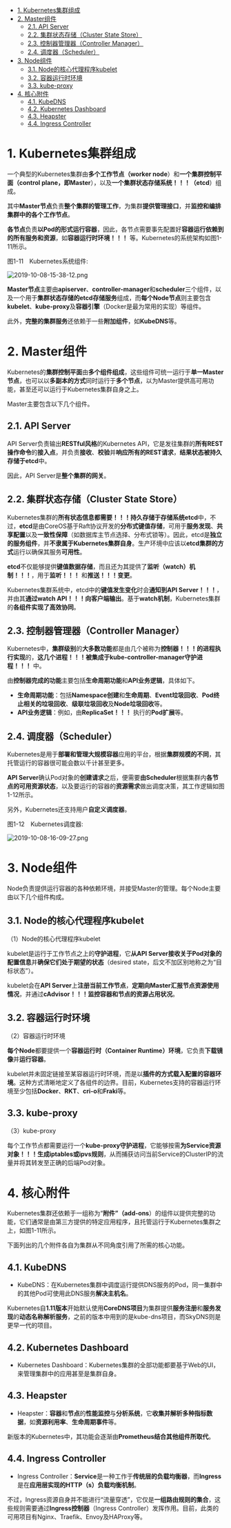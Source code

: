 
<!-- @import "[TOC]" {cmd="toc" depthFrom=1 depthTo=6 orderedList=false} -->

<!-- code_chunk_output -->

- [1. Kubernetes集群组成](#1-kubernetes集群组成)
- [2. Master组件](#2-master组件)
  - [2.1. API Server](#21-api-server)
  - [2.2. 集群状态存储（Cluster State Store）](#22-集群状态存储cluster-state-store)
  - [2.3. 控制器管理器（Controller Manager）](#23-控制器管理器controller-manager)
  - [2.4. 调度器（Scheduler）](#24-调度器scheduler)
- [3. Node组件](#3-node组件)
  - [3.1. Node的核心代理程序kubelet](#31-node的核心代理程序kubelet)
  - [3.2. 容器运行时环境](#32-容器运行时环境)
  - [3.3. kube-proxy](#33-kube-proxy)
- [4. 核心附件](#4-核心附件)
  - [4.1. KubeDNS](#41-kubedns)
  - [4.2. Kubernetes Dashboard](#42-kubernetes-dashboard)
  - [4.3. Heapster](#43-heapster)
  - [4.4. Ingress Controller](#44-ingress-controller)

<!-- /code_chunk_output -->

# 1. Kubernetes集群组成

一个典型的Kubernetes集群由**多个工作节点（worker node**）和**一个集群控制平面（control plane，即Master**），以及**一个集群状态存储系统！！！（etcd**）组成。

其中**Master节点**负责**整个集群的管理工作**，为集群**提供管理接口**，并**监控和编排集群中的各个工作节点**。

**各节点**负责**以Pod的形式运行容器**，因此，各节点需要事先配置好**容器运行依赖到的所有服务和资源**，如**容器运行时环境！！！** 等。Kubernetes的系统架构如图1-11所示。

图1-11　Kubernetes系统组件:

![2019-10-08-15-38-12.png](./images/2019-10-08-15-38-12.png)

**Master节点**主要由**apiserver**、**controller\-manager**和**scheduler**三个组件，以及一个用于**集群状态存储的etcd存储服务**组成，而**每个Node节点**则主要包含**kubelet**、**kube\-proxy**及**容器引擎**（Docker是最为常用的实现）等组件。

此外，**完整的集群服务**还依赖于一些**附加组件**，如**KubeDNS**等。

# 2. Master组件

Kubernetes的**集群控制平面**由**多个组件组成**，这些组件可统一运行于**单一Master节点**，也可以以**多副本的方式**同时运行于**多个节点**，以为Master提供高可用功能，甚至还可以运行于Kubernetes集群自身之上。

Master主要包含以下几个组件。

## 2.1. API Server

API Server负责输出**RESTful风格**的Kubernetes API，它是发往集群的**所有REST操作命令**的**接入点**，并负责**接收**、**校验**并**响应所有的REST请求**，**结果状态被持久存储于etcd**中。

因此，API Server是**整个集群的网关**。

## 2.2. 集群状态存储（Cluster State Store）

Kubernetes集群的**所有状态信息都需要！！！持久存储于存储系统etcd**中，不过，**etcd**是由CoreOS基于Raft协议开发的**分布式键值存储**，可用于**服务发现**、**共享配置**以及**一致性保障**（如数据库主节点选择、分布式锁等）。因此，etcd是**独立的服务组件**，并**不隶属于Kubernetes集群自身**。生产环境中应该以**etcd集群的方式**运行以确保其服务**可用性**。

**etcd**不仅能够提供**键值数据存储**，而且还为其提供了**监听（watch）机制！！！**，用于**监听！！！** 和**推送！！！变更**。

Kubernetes集群系统中，etcd中的**键值发生变化**时会**通知到API Server！！！**，并由其**通过watch API！！！向客户端输出**。基于**watch机制**，Kubernetes集群的**各组件实现了高效协同**。

## 2.3. 控制器管理器（Controller Manager）

Kubernetes中，**集群级别**的**大多数功能**都是由几个被称为**控制器！！！的进程执行实现**的，**这几个进程！！！被集成于kube\-controller\-manager守护进程！！！** 中。

由**控制器完成的功能**主要包括**生命周期功能**和**API业务逻辑**，具体如下。

* **生命周期功能**：包括**Namespace创建**和**生命周期**、**Event垃圾回收**、**Pod终止相关的垃圾回收**、**级联垃圾回收**及**Node垃圾回收**等。
* **API业务逻辑**：例如，由**ReplicaSet！！！** 执行的**Pod扩展**等。

## 2.4. 调度器（Scheduler）

Kubernetes是用于**部署和管理大规模容器**应用的平台，根据**集群规模的不同**，其托管运行的容器很可能会数以千计甚至更多。

**API Server**确认Pod对象的**创建请求**之后，便需要**由Scheduler**根据集群内**各节点的可用资源状态**，以及要运行的容器的**资源需求**做出调度决策，其工作逻辑如图1-12所示。

另外，Kubernetes还支持用户**自定义调度器**。

图1-12　Kubernetes调度器:

![2019-10-08-16-09-27.png](./images/2019-10-08-16-09-27.png)

# 3. Node组件

Node负责提供运行容器的各种依赖环境，并接受Master的管理。每个Node主要由以下几个组件构成。

## 3.1. Node的核心代理程序kubelet

（1）Node的核心代理程序kubelet

kubelet是运行于工作节点之上的**守护进程**，它**从API Server接收关于Pod对象的配置信息**并**确保它们处于期望的状态**（desired state，后文不加区别地称之为“目标状态”）。

kubelet会在**API Server**上**注册当前工作节点**，**定期向Master汇报节点资源使用情况**，并通过**cAdvisor！！！监控容器和节点的资源占用状况**。

## 3.2. 容器运行时环境

（2）容器运行时环境

**每个Node**都要提供一个**容器运行时（Container Runtime）环境**，它负责**下载镜像**并**运行容器**。

kubelet并未固定链接至某容器运行时环境，而是以**插件的方式载入配置的容器环境**。这种方式清晰地定义了各组件的边界。目前，Kubernetes支持的容器运行环境至少包括**Docker**、**RKT**、**cri\-o**和**Fraki**等。

## 3.3. kube-proxy

（3）kube-proxy

每个工作节点都需要运行一个**kube-proxy守护进程**，它能够按需**为Service资源对象！！！生成iptables或ipvs规则**，从而捕获访问当前Service的ClusterIP的流量并将其转发至正确的后端Pod对象。

# 4. 核心附件

Kubernetes集群还依赖于一组称为“**附件”（add\-ons**）的组件以提供完整的功能，它们通常是由第三方提供的特定应用程序，且托管运行于Kubernetes集群之上，如图1-11所示。

下面列出的几个附件各自为集群从不同角度引用了所需的核心功能。

## 4.1. KubeDNS

* KubeDNS：在Kubernetes集群中调度运行提供DNS服务的Pod，同一集群中的其他Pod可使用此DNS服务**解决主机名**。

Kubernetes自**1.11版本**开始默认使用**CoreDNS项目**为集群提供**服务注册**和**服务发现**的**动态名称解析服务**，之前的版本中用到的是kube\-dns项目，而SkyDNS则是更早一代的项目。

## 4.2. Kubernetes Dashboard

* Kubernetes Dashboard：Kubernetes集群的全部功能都要基于Web的UI，来管理集群中的应用甚至是集群自身。

## 4.3. Heapster

* Heapster：**容器**和**节点**的**性能监控**与**分析系统**，它**收集并解析多种指标数据**，如**资源利用率**、**生命周期事件**等。

新版本的Kubernetes中，其功能会逐渐由**Prometheus结合其他组件所取代**。

## 4.4. Ingress Controller

* Ingress Controller：**Service**是一种工作于**传统层的负载均衡器**，而**Ingress**是在**应用层实现的HTTP（s）负载均衡机制**。

不过，Ingress资源自身并不能进行“流量穿透”，它仅是**一组路由规则的集合**，这些规则需要通过**Ingress控制器**（Ingress Controller）发挥作用。目前，此类的可用项目有Nginx、Traefik、Envoy及HAProxy等。

